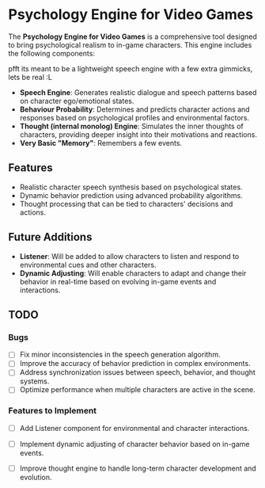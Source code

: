 # Psychology Engine for Video Games

The **Psychology Engine for Video Games** is a comprehensive tool designed to bring psychological realism to in-game characters. This engine includes the following components:


pfft its meant to be a lightweight speech engine with a few extra gimmicks, lets be real :L

- **Speech Engine**: Generates realistic dialogue and speech patterns based on character ego/emotional states.
- **Behaviour Probability**: Determines and predicts character actions and responses based on psychological profiles and environmental factors.
- **Thought (internal monolog) Engine**: Simulates the inner thoughts of characters, providing deeper insight into their motivations and reactions.
- **Very Basic "Memory"**: Remembers a few events.

## Features

- Realistic character speech synthesis based on psychological states.
- Dynamic behavior prediction using advanced probability algorithms.
- Thought processing that can be tied to characters' decisions and actions.

## Future Additions

- **Listener**: Will be added to allow characters to listen and respond to environmental cues and other characters.
- **Dynamic Adjusting**: Will enable characters to adapt and change their behavior in real-time based on evolving in-game events and interactions.

## TODO

### Bugs
- [ ] Fix minor inconsistencies in the speech generation algorithm.
- [ ] Improve the accuracy of behavior prediction in complex environments.
- [ ] Address synchronization issues between speech, behavior, and thought systems.
- [ ] Optimize performance when multiple characters are active in the scene.

### Features to Implement
- [ ] Add Listener component for environmental and character interactions.
- [ ] Implement dynamic adjusting of character behavior based on in-game events.
- [ ] Improve thought engine to handle long-term character development and evolution.

